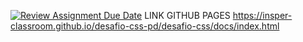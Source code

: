 [![Review Assignment Due Date](https://classroom.github.com/assets/deadline-readme-button-22041afd0340ce965d47ae6ef1cefeee28c7c493a6346c4f15d667ab976d596c.svg)](https://classroom.github.com/a/PmtOEcVd)
LINK GITHUB PAGES https://insper-classroom.github.io/desafio-css-pd/desafio-css/docs/index.html
